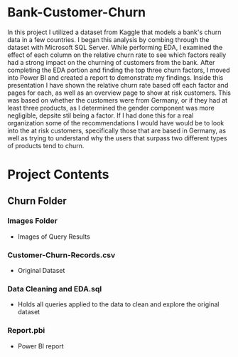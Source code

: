 # Bank-Customer-Churn

In this project I utilized a dataset from Kaggle that models a bank's churn data in a few countries. I began this analysis by combing through the dataset with Microsoft SQL Server.
While performing EDA, I examined the effect of each column on the relative churn rate to see which factors really had a strong impact on the churning of customers from the bank.
After completing the EDA portion and finding the top three churn factors, I moved into Power BI and created a report to demonstrate my findings. Inside this presentation I have 
shown the relative churn rate based off each factor and pages for each, as well as an overview page to show at risk customers. This was based on whether the customers were from Germany,
or if they had at least three products, as I determined the gender component was more negligible, depsite stil being a factor. If I had done this for a real organization some of the
recommendations I would have would be to look into the at risk customers, specifically those that are based in Germany, as well as trying to understand why the users that surpass
two different types of products tend to churn.


# Project Contents

## Churn Folder

### Images Folder
- Images of Query Results

### Customer-Churn-Records.csv
- Original Dataset

### Data Cleaning and EDA.sql
- Holds all queries applied to the data to clean and explore the original dataset

### Report.pbi
- Power BI report

